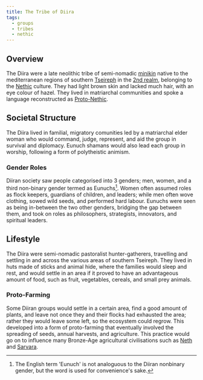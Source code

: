 ```yaml
---
title: The Tribe of Diira
tags:
  - groups
  - tribes
  - nethic
---
```

## Overview
The Diira were a late neolithic tribe of semi-nomadic [minikin](fauna/minikin.md) native to the mediterranean regions of southern [Tseireph](locations/tseireph*.md) in the [2nd realm](locations/2nd-realm*.md), belonging to the [Nethic](groups/nethic.md) culture. They had light brown skin and lacked much hair, with an eye colour of hazel. They lived in matriarchal communities and spoke a language reconstructed as [Proto-Nethic](languages/proto-nethic.md).
## Societal Structure
The Diira lived in familial, migratory comunities led by a matriarchal elder woman who would command, judge, represent, and aid the group in survival and diplomacy. Eunuch shamans would also lead each group in worship, following a form of polytheistic animism.
### Gender Roles
Diiran society saw people categorised into 3 genders; men, women, and a third non-binary gender termed as Eunuchs[^1]. Women often assumed roles as flock keepers, guardians of children, and leaders; while men often wove clothing, sowed wild seeds, and performed hard labour. Eunuchs were seen as being in-between the two other genders, bridging the gap between them, and took on roles as philosophers, strategists, innovators, and spiritual leaders.
## Lifestyle
The Diira were semi-nomadic pastoralist hunter-gatherers, travelling and settling in and across the various areas of southern Tseireph. They lived in huts made of sticks and animal hide, where the families would sleep and rest, and would settle in an area if it proved to have an advantageous amount of food, such as fruit, vegetables, cereals, and small prey animals.
### Proto-Farming
Some Diiran groups would settle in a certain area, find a good amount of plants, and leave not once they and their flocks had exhausted the area; rather they would leave some left, so the ecosystem could regrow. This developed into a form of proto-farming that eventually involved the spreading of seeds, annual harvests, and agriculture. This practice would go on to influence many Bronze-Age agricultural civilisations such as [Neth](groups/neth.md) and [Sarvara](groups/sarvara.md).

[^1]: The English term 'Eunuch' is not analoguous to the Diiran nonbinary gender, but the word is used for convenience's sake.